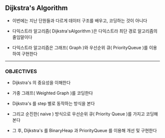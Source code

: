 ## Dijkstra's Algorithm

- 이번에는 지난 단원들과 다르게 데이터 구조를 배우고, 코딩하는 것이 아니다


- 다익스트라 알고리즘( Dijkstra'sAlgorithm )은 다익스트라 최단 경로 알고리즘의 줄임말이다


- 다익스트라 알고리즘은 그래프( Graph )와 우선순위 큐( PriorityQueue )를 이용하여 구현한다

---

### OBJECTIVES

- Dijkstra's 의 중요성을 이해한다


- 가중 그래프( Weighted Graph )를 코딩한다


- Dijkstra's 를 step 별로 동작하는 방식을 본다


- 그리고 순진한( naive ) 방식으로 우선순위 큐( Priority Queue )를 가지고 코딩해본다


- 그 후, Dijkstra's 를 BinaryHeap 과 PriorityQueue 를 이용해 개선 및 구현한다
